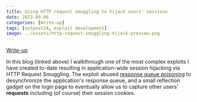 ```yaml
---
title: Using HTTP request smuggling to hijack users' sessions
date: 2023-09-06
categories: [Write-up]
tags: [outpost24, exploit development]
image: ../assets/http-request-smuggling-hijack-preview.png
---
```


[Write-up](https://outpost24.com/blog/http-request-smuggling-to-hijack-user-session/)

In this blog (linked above) I walkthrough one of the most complex exploits I have created to-date resulting in application-wide session hijacking via HTTP Request Smuggling. The exploit abused [response queue poisoning](https://portswigger.net/web-security/request-smuggling/advanced/response-queue-poisoning#:~:text=Response%20queue%20poisoning%20is%20a,end%20to%20the%20wrong%20requests.) to desynchronize the application's response queue, and a small reflection gadget on the login page to eventually allow us to capture other users' **requests** including (of course) their session cookies.